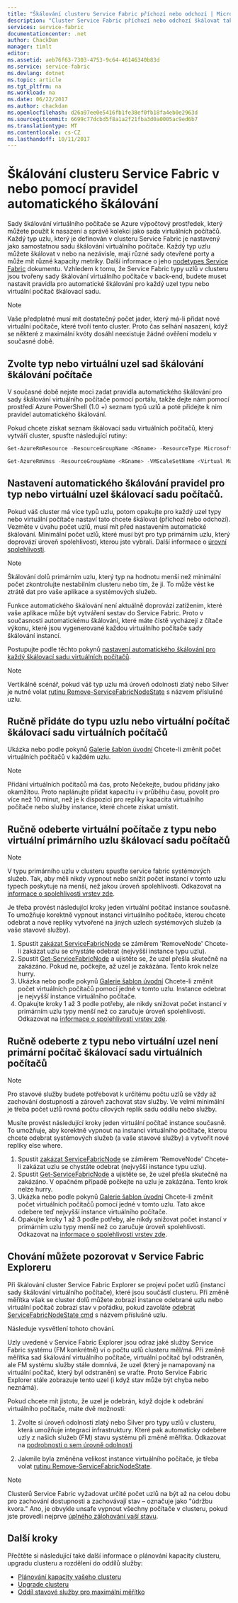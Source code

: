 ```yaml
---
title: "Škálování clusteru Service Fabric příchozí nebo odchozí | Microsoft Docs"
description: "Cluster Service Fabric příchozí nebo odchozí škálovat tak, aby odpovídaly vyžádání nastavením pravidla automatického škálování pro každý uzel typu nebo virtuální počítač škálovací sadu. Přidávat nebo odebírat uzly do clusteru Service Fabric"
services: service-fabric
documentationcenter: .net
author: ChackDan
manager: timlt
editor: 
ms.assetid: aeb76f63-7303-4753-9c64-46146340b83d
ms.service: service-fabric
ms.devlang: dotnet
ms.topic: article
ms.tgt_pltfrm: na
ms.workload: na
ms.date: 06/22/2017
ms.author: chackdan
ms.openlocfilehash: d26a97ee0e5416fb1fe38ef0fb18fa4eb0e2963d
ms.sourcegitcommit: 6699c77dcbd5f8a1a2f21fba3d0a0005ac9ed6b7
ms.translationtype: MT
ms.contentlocale: cs-CZ
ms.lasthandoff: 10/11/2017
---
```

# <a name="scale-a-service-fabric-cluster-in-or-out-using-auto-scale-rules"></a>Škálování clusteru Service Fabric v nebo pomocí pravidel automatického škálování
Sady škálování virtuálního počítače se Azure výpočtový prostředek, který můžete použít k nasazení a správě kolekci jako sada virtuálních počítačů. Každý typ uzlu, který je definován v clusteru Service Fabric je nastavený jako samostatnou sadu škálování virtuálního počítače. Každý typ uzlu můžete škálovat v nebo na nezávisle, mají různé sady otevřené porty a může mít různé kapacity metriky. Další informace o jeho [nodetypes Service Fabric](service-fabric-cluster-nodetypes.md) dokumentu. Vzhledem k tomu, že Service Fabric typy uzlů v clusteru jsou tvořeny sady škálování virtuálního počítače v back-end, budete muset nastavit pravidla pro automatické škálování pro každý uzel typu nebo virtuální počítač škálovací sadu.

> [!NOTE]
> Vaše předplatné musí mít dostatečný počet jader, který má-li přidat nové virtuální počítače, které tvoří tento cluster. Proto čas selhání nasazení, když se některé z maximální kvóty dosáhl neexistuje žádné ověření modelu v současné době.
> 
> 

## <a name="choose-the-node-typevirtual-machine-scale-set-to-scale"></a>Zvolte typ nebo virtuální uzel sad škálování škálování počítače
V současné době nejste moci zadat pravidla automatického škálování pro sady škálování virtuálního počítače pomocí portálu, takže dejte nám pomocí prostředí Azure PowerShell (1.0 +) seznam typů uzlů a poté přidejte k nim pravidel automatického škálování.

Pokud chcete získat seznam škálovací sadu virtuálních počítačů, který vytváří cluster, spusťte následující rutiny:

```powershell
Get-AzureRmResource -ResourceGroupName <RGname> -ResourceType Microsoft.Compute/VirtualMachineScaleSets

Get-AzureRmVmss -ResourceGroupName <RGname> -VMScaleSetName <Virtual Machine scale set name>
```

## <a name="set-auto-scale-rules-for-the-node-typevirtual-machine-scale-set"></a>Nastavení automatického škálování pravidel pro typ nebo virtuální uzel škálovací sadu počítačů.
Pokud váš cluster má více typů uzlu, potom opakujte pro každý uzel typy nebo virtuální počítače nastaví tato chcete škálovat (příchozí nebo odchozí). Vezměte v úvahu počet uzlů, musí mít před nastavením automatické škálování. Minimální počet uzlů, které musí být pro typ primárním uzlu, který doprovází úroveň spolehlivosti, kterou jste vybrali. Další informace o [úrovní spolehlivosti](service-fabric-cluster-capacity.md).

> [!NOTE]
> Škálování dolů primárním uzlu, který typ na hodnotu menší než minimální počet zkontrolujte nestabilním clusteru nebo tím, že ji. To může vést ke ztrátě dat pro vaše aplikace a systémových služeb.
> 
> 

Funkce automatického škálování není aktuálně doprovází zatížením, které vaše aplikace může být vytváření sestav do Service Fabric. Proto v současnosti automatickému škálování, které máte čistě vycházejí z čítače výkonu, které jsou vygenerované každou virtuálního počítače sady škálování instancí.  

Postupujte podle těchto pokynů [nastavení automatického škálování pro každý škálovací sadu virtuálních počítačů](../virtual-machine-scale-sets/virtual-machine-scale-sets-autoscale-overview.md).

> [!NOTE]
> Vertikálně scénář, pokud váš typ uzlu má úroveň odolnosti zlatý nebo Silver je nutné volat [rutinu Remove-ServiceFabricNodeState](https://docs.microsoft.com/powershell/module/servicefabric/remove-servicefabricnodestate) s názvem příslušné uzlu.
> 
> 

## <a name="manually-add-vms-to-a-node-typevirtual-machine-scale-set"></a>Ručně přidáte do typu uzlu nebo virtuální počítač škálovací sadu virtuálních počítačů
Ukázka nebo podle pokynů [Galerie šablon úvodní](https://github.com/Azure/azure-quickstart-templates/tree/master/201-vmss-scale-existing) Chcete-li změnit počet virtuálních počítačů v každém uzlu. 

> [!NOTE]
> Přidání virtuálních počítačů má čas, proto Nečekejte, budou přidány jako okamžitou. Proto naplánujte přidat kapacitu i v průběhu času, povolit pro více než 10 minut, než je k dispozici pro repliky kapacita virtuálního počítače nebo služby instance, které chcete získat umístit.
> 
> 

## <a name="manually-remove-vms-from-the-primary-node-typevirtual-machine-scale-set"></a>Ručně odeberte virtuální počítače z typu nebo virtuální primárního uzlu škálovací sadu počítačů
> [!NOTE]
> V typu primárního uzlu v clusteru spusťte service fabric systémových služeb. Tak, aby měli nikdy vypnout nebo snížit počet instancí v tomto uzlu typech poskytuje na menší, než jakou úroveň spolehlivosti. Odkazovat na [informace o spolehlivosti vrstev zde](service-fabric-cluster-capacity.md). 
> 
> 

Je třeba provést následující kroky jeden virtuální počítač instance současně. To umožňuje korektně vypnout instanci virtuálního počítače, kterou chcete odebrat a nové repliky vytvořené na jiných uzlech systémových služeb (a vaše stavové služby).

1. Spustit [zakázat ServiceFabricNode](https://msdn.microsoft.com/library/mt125852.aspx) se záměrem 'RemoveNode' Chcete-li zakázat uzlu se chystáte odebrat (nejvyšší instance typu uzlu).
2. Spustit [Get-ServiceFabricNode](https://msdn.microsoft.com/library/mt125856.aspx) a ujistěte se, že uzel přešla skutečně na zakázáno. Pokud ne, počkejte, až uzel je zakázána. Tento krok nelze hurry.
3. Ukázka nebo podle pokynů [Galerie šablon úvodní](https://github.com/Azure/azure-quickstart-templates/tree/master/201-vmss-scale-existing) Chcete-li změnit počet virtuálních počítačů pomocí jedné v tomto uzlu. Instance odebrat je nejvyšší instance virtuálního počítače. 
4. Opakujte kroky 1 až 3 podle potřeby, ale nikdy snižovat počet instancí v primárním uzlu typy menší než co zaručuje úroveň spolehlivosti. Odkazovat na [informace o spolehlivosti vrstev zde](service-fabric-cluster-capacity.md). 

## <a name="manually-remove-vms-from-the-non-primary-node-typevirtual-machine-scale-set"></a>Ručně odeberte z typu nebo virtuální uzel není primární počítač škálovací sadu virtuálních počítačů
> [!NOTE]
> Pro stavové služby budete potřebovat k určitému počtu uzlů se vždy až zachování dostupnosti a zároveň zachovat stav služby. Ve velmi minimální je třeba počet uzlů rovná počtu cílových replik sadu oddílu nebo služby. 
> 
> 

Musíte provést následující kroky jeden virtuální počítač instance současně. To umožňuje, aby korektně vypnout na instanci virtuálního počítače, kterou chcete odebrat systémových služeb (a vaše stavové služby) a vytvořit nové repliky else where.

1. Spustit [zakázat ServiceFabricNode](https://msdn.microsoft.com/library/mt125852.aspx) se záměrem 'RemoveNode' Chcete-li zakázat uzlu se chystáte odebrat (nejvyšší instance typu uzlu).
2. Spustit [Get-ServiceFabricNode](https://msdn.microsoft.com/library/mt125856.aspx) a ujistěte se, že uzel přešla skutečně na zakázáno. V opačném případě počkejte na uzlu je zakázána. Tento krok nelze hurry.
3. Ukázka nebo podle pokynů [Galerie šablon úvodní](https://github.com/Azure/azure-quickstart-templates/tree/master/201-vmss-scale-existing) Chcete-li změnit počet virtuálních počítačů pomocí jedné v tomto uzlu. Tato akce odebere teď nejvyšší instance virtuálního počítače. 
4. Opakujte kroky 1 až 3 podle potřeby, ale nikdy snižovat počet instancí v primárním uzlu typy menší než co zaručuje úroveň spolehlivosti. Odkazovat na [informace o spolehlivosti vrstev zde](service-fabric-cluster-capacity.md).

## <a name="behaviors-you-may-observe-in-service-fabric-explorer"></a>Chování můžete pozorovat v Service Fabric Exploreru
Při škálování cluster Service Fabric Explorer se projeví počet uzlů (instancí sady škálování virtuálního počítače), které jsou součástí clusteru.  Při změně měřítka však se cluster dolů můžete zobrazí instance odebrané uzlu nebo virtuální počítač zobrazí stav v pořádku, pokud zavoláte [odebrat ServiceFabricNodeState cmd](https://msdn.microsoft.com/library/mt125993.aspx) s názvem příslušné uzlu.   

Následuje vysvětlení tohoto chování.

Uzly uvedené v Service Fabric Explorer jsou odraz jaké služby Service Fabric systému (FM konkrétně) ví o počtu uzlů clusteru měl/má. Při změně měřítka sad škálování virtuálního počítače, virtuální počítač byl odstraněn, ale FM systému služby stále domnívá, že uzel (který je namapovaný na virtuální počítač, který byl odstraněn) se vraťte. Proto Service Fabric Explorer stále zobrazuje tento uzel (i když stav může být chyba nebo neznámá).

Pokud chcete mít jistotu, že uzel je odebrán, když dojde k odebrání virtuálního počítače, máte dvě možnosti:

1) Zvolte si úroveň odolnosti zlatý nebo Silver pro typy uzlů v clusteru, která umožňuje integraci infrastruktury. Které pak automaticky odebere uzly z našich služeb (FM) stavu systému při změně měřítka.
Odkazovat na [podrobnosti o sem úrovně odolnosti](service-fabric-cluster-capacity.md)

2) Jakmile byla změněna velikost instance virtuálního počítače, je třeba volat [rutinu Remove-ServiceFabricNodeState](https://msdn.microsoft.com/library/mt125993.aspx).

> [!NOTE]
> Clusterů Service Fabric vyžadovat určité počet uzlů na být až na celou dobu pro zachování dostupnosti a zachovávají stav – označuje jako "údržbu kvora." Ano, je obvykle unsafe vypnout všechny počítače v clusteru, pokud jste provedli nejprve [úplného zálohování vaší stavu](service-fabric-reliable-services-backup-restore.md).
> 
> 

## <a name="next-steps"></a>Další kroky
Přečtěte si následující také další informace o plánování kapacity clusteru, upgradu clusteru a rozdělení do oddílů služby:

* [Plánování kapacity vašeho clusteru](service-fabric-cluster-capacity.md)
* [Upgrade clusteru](service-fabric-cluster-upgrade.md)
* [Oddíl stavové služby pro maximální měřítko](service-fabric-concepts-partitioning.md)

<!--Image references-->
[BrowseServiceFabricClusterResource]: ./media/service-fabric-cluster-scale-up-down/BrowseServiceFabricClusterResource.png
[ClusterResources]: ./media/service-fabric-cluster-scale-up-down/ClusterResources.png

